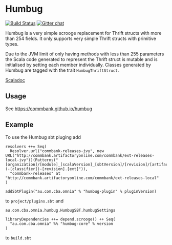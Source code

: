 Humbug
======

[![Build Status](https://travis-ci.org/CommBank/humbug.svg?branch=master)](https://travis-ci.org/CommBank/humbug)
[![Gitter chat](https://badges.gitter.im/CommBank/humbug.png)](https://gitter.im/CommBank/humbug)

Humbug is a very simple scrooge replacement for Thrift structs with more than 254 fields. It only supports very simple Thrift structs with primitive types.

Due to the JVM limit of only having methods with less than 255 parameters the Scala code generated to represent the Thrift struct is mutable and is initialised by setting each member individually. Classes generated by Humbug are tagged with the trait `HumbugThriftStruct`.

[Scaladoc](https://commbank.github.io/humbug/latest/api/index.html)

Usage
-----

See https://commbank.github.io/humbug

Example
-------

To use the Humbug sbt pluging add 
```
resolvers ++= Seq(
  Resolver.url("commbank-releases-ivy", new URL("http://commbank.artifactoryonline.com/commbank/ext-releases-local-ivy"))(Patterns("[organization]/[module]_[scalaVersion]_[sbtVersion]/[revision]/[artifact](-[classifier])-[revision].[ext]")),
  "commbank-releases" at "http://commbank.artifactoryonline.com/commbank/ext-releases-local"
)

addSbtPlugin("au.com.cba.omnia" % "humbug-plugin" % pluginVersion)

```
to `project/plugins.sbt` and 

```
au.com.cba.omnia.humbug.HumbugSBT.humbugSettings

libraryDependencies ++= depend.scrooge() ++ Seq(
  "au.com.cba.omnia" %% "humbug-core" % version
)
```
to `build.sbt`

